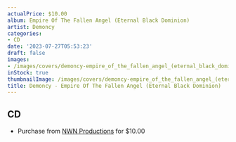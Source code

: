 ```yaml
---
actualPrice: $10.00
album: Empire Of The Fallen Angel (Eternal Black Dominion)
artist: Demoncy
categories:
- CD
date: '2023-07-27T05:53:23'
draft: false
images:
- /images/covers/demoncy-empire_of_the_fallen_angel_(eternal_black_dominion).jpg
inStock: true
thumbnailImage: /images/covers/demoncy-empire_of_the_fallen_angel_(eternal_black_dominion)-thumb.jpg
title: Demoncy - Empire Of The Fallen Angel (Eternal Black Dominion)
---
```


## CD
* Purchase from [NWN Productions](http://shop.nwnprod.com/index.php?route=product/product&path=93&product_id=31959&sort=pd.name&order=ASC) for $10.00
